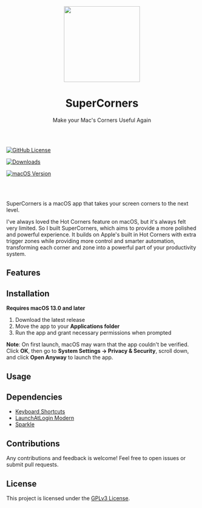 <div align="center">
	<a href="https://noah-nuebling.github.io/mac-mouse-fix-website">
		<img src="Markdown/Media/AppIconRound3.png" width="200" height="auto">
	</a>
	<h1>SuperCorners</h1>  
    <p>Make your Mac's Corners Useful Again</p>
</div>

<br>
<br>

[![GitHub License](https://img.shields.io/github/license/daniyalmaster693/SuperCorners)](LICENSE)

[![Downloads](https://img.shields.io/github/downloads/daniyalmaster693/SuperCorners/total.svg)](https://github.com/daniyalmaster693/SuperCorners/releases)

[![macOS Version](https://img.shields.io/badge/macOS-13.0%2B-blue.svg)](https://www.apple.com/macos/)

<br>
<br>

<!-- TODO: Add app Screenshot Here -->

SuperCorners is a macOS app that takes your screen corners to the next level.

I've always loved the Hot Corners feature on macOS, but it's always felt very limited. So I built SuperCorners, which aims to provide a more polished and powerful experience. It builds on Apple's built in Hot Corners with extra trigger zones while providing more control and smarter automation, transforming each corner and zone into a powerful part of your productivity system.

## Features

## Installation

**Requires macOS 13.0 and later**

1. Download the latest release
2. Move the app to your **Applications folder**
3. Run the app and grant necessary permissions when prompted

**Note**: On first launch, macOS may warn that the app couldn't be verified. Click **OK**, then go to **System Settings → Privacy & Security**, scroll down, and click **Open Anyway** to launch the app.

## Usage

## Dependencies

- [Keyboard Shortcuts](https://github.com/sindresorhus/KeyboardShortcuts)
- [LaunchAtLogin Modern](https://github.com/sindresorhus/LaunchAtLogin-Modern)
- [Sparkle](https://github.com/sparkle-project/Sparkle)

## Contributions

Any contributions and feedback is welcome! Feel free to open issues or submit pull requests.

## License

This project is licensed under the [GPLv3 License](LICENSE).
